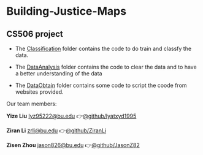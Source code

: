 # Building-Justice-Maps
## CS506 project

* The [Classification](/Classification) folder contains the code to do train and classfy the data.

* The [DataAnalysis](/DataAnalysis) folder contains the code to clear the data and to have a better understanding of the data

* The [DataObtain](/DataObtain) folder contains some code to script the coode from websites provided.

Our team members:
  
   **Yize Liu** lyz95222@bu.edu   :point_right:[@github/lyatxyd1995](https://github.com/lyztxyd1995)
  
   **Ziran Li** zrli@bu.edu   :point_right:[@github/ZiranLi](https://github.com/ZiranLi)
   
   **Zisen Zhou** jason826@bu.edu   :point_right:[@github/JasonZ82](https://github.com/JasonZ82)

